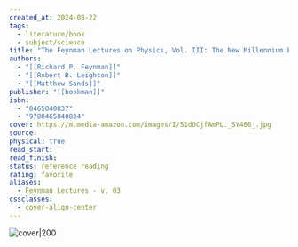 ```yaml
---
created_at: 2024-08-22
tags:
  - literature/book
  - subject/science
title: "The Feynman Lectures on Physics, Vol. III: The New Millennium Edition: Quantum Mechanics"
authors:
  - "[[Richard P. Feynman]]"
  - "[[Robert B. Leighton]]"
  - "[[Matthew Sands]]"
publisher: "[[bookman]]"
isbn:
  - "0465040837"
  - "9780465040834"
cover: https://m.media-amazon.com/images/I/51dUCjfAmPL._SY466_.jpg
source: 
physical: true
read_start: 
read_finish: 
status: reference reading
rating: favorite
aliases:
  - Feynman Lectures - v. 03
cssclasses:
  - cover-align-center
---
```


![cover|200](https://m.media-amazon.com/images/I/51dUCjfAmPL._SY466_.jpg)
